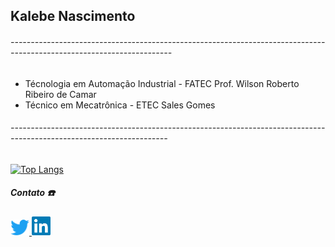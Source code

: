 
## **Kalebe Nascimento**

###### ----------------------------------------------------------------------------------------------------------------------

 * Técnologia em Automação Industrial - FATEC Prof. Wilson Roberto Ribeiro de Camar
 * Técnico em Mecatrônica - ETEC Sales Gomes
 
 ###### ---------------------------------------------------------------------------------------------------------------------
 

[![Top Langs](https://github-readme-stats.vercel.app/api/top-langs/?username=kalNascimento&langs_count=8)](https://github.com/anuraghazra/github-readme-stats)









<div align='left'>
    <h5> <b> Contato ☎️ </b> </h3> <p>
    <a href='https://twitter.com/_DroidSkull'>
        <img src='imagens_Readme/twitter.png' width=30 title='Meu Twitter'>
    </a><a href='https://www.linkedin.com/in/kalebe-nascimento-7690311b7/' title='Meu linkedin'>
        <img src='imagens_Readme/lnd.png' width=30 title='Meu Linkedin'>
    </a>
</div>
